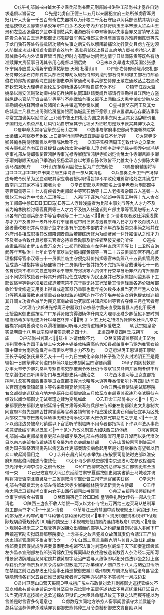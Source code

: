 <!-- { "loadSidebar": true } -->
　　○戊午礼部尚书白钺太子少保兵部尚书曹元刑部尚书洪钟工部尚书才宽各自劾求退俱以旨留之
　　○先是北虏自正德三年五月以来屡犯宣府三路所杀虏官军男妇几千人头畜一千五百有奇亡失器械以万计粮二千余石守臣以闻兵部议核其功罪至是巡按御史孟醇查参承委军职二百余名及分守内外官参将杨玉王本宋振太监孟山王景和左监丞张鼎右少监李增副总兵刘淮游击将军李琮等俱以失事当罪又言镇守太监陈贵总兵官白玉巡抚都御史邓璋提督军务左侍郎文贵俱膺重寄责亦难辞但陈贵等先于龙门独石等处各有擒斩功绩今失事之后又各以解围斩捕论功行赏矣且虏方在边须人防御或功过相准或令戴罪自效均乞  圣裁兵部议上得旨宣府地方屡被虏抢杀人畜器械数多各内外误事官皆当罪之但时方有警姑勿问候边情宁日以闻陈贵等既各有功准赎罪文贵莅事日浅其令用心提督以图后效
　　○己未以久旱遣太师英国公张懋怀宁候孙应爵太傅新宁伯谭祐祭告  天地  社稷山川
　　○户部右侍郎储巏孙交礼部左侍郎张澯右侍郎费宏兵部左侍郎胡汝砺右侍郎刘缨刑部右侍郎刘璟工部左侍郎俞俊右侍郎胡谅都察院左副都御史李瀚掌通政司事兵部左侍郎王敞左通政丛兰右通政罗钦忠刘永大理寺卿张纶左少卿杨潭各以考察自陈乞休不许
　　○镇守江西太监姚举以南安流贼聚劫卿村杀伤兵快围执同知赵鹤奏闻兵部请行查勘得旨江西地方盗贼纵肆执官杀军皆由姚举等平时不能抚恤有事又匿不上闻酿成大患今御史沙鹏从公查勘鹤被执释回缘由及诸所亡失并镇巡官参奏以闻
　　○玺书褒奖东阿王及其女临城县主凡县主出阁例给房屋价银而临城县王独不愿领工部议覆谓其心存廉洁事异寻常宜加褒奖以励宗室  上乃贻书鲁王曰礼让为国之羙事东阿王及其女固辞房价虽于国用无大损益然礼让风行始自宗室其于化理关系匪轻用是致书褒奖其俾钦承之
　　○庚申命太常寺官祭东岳泰山之神
　　○詹事府掌府事吏部尚书兼翰林院学士梁储以考察奏乞休致  上曰卿学行闻望老成宜勉副委任不允所辞
　　○太常寺少卿兼翰林院侍读靳贵以考察陈休致不允
　　○国子监祭酒周玉乞致仕许之○掌太常寺事礼部尚书田景贤提督四夷馆太常寺卿张志淳少卿李逊学光禄寺卿乔宇掌鸿胪寺事礼部左侍郎张俊管鸿胪寺事光禄寺卿杨瑢鸿胪寺卿刘恺俞琳太仆寺卿屈直少卿于瑁刘聪顺天府府尹季浩府丞杨孟瑛各以考察自陈休致皆不允惟太仆寺少卿陈大章调马湖府知府
　　○升山东按察司副使王哲为广东按察使
　　○赐鲁府辅国将军当□□□当□□眄四书集注唐三体诗各一部从其请也
　　○兵部奏会州卫千户冯铎违母教令例革为民宜别取其家应袭者授以职得旨铎不孝败伦难循常格处之其谪戍广西南丹卫其家不得复袭著为令
　　○辛酉吏部以考察职名上请年老者为刑部郎中等官周佩等三十七人有疾者为吏部郎中等官石确等十二人老疾者杂职五人逃者一人罢软无为者为中书舍人王珙等二十一人素行不谨为户部郎中等官王翀等十九人贪者为工部郎中徐□□□(□□马)□等二人浮躁浅露者为兵部主事刘节等九人才力不及者为翰林院检讨等官夏赉等三人才力不及初入任途者则户部主事等官吴恕等五人才识各有所宜则兵部郎中等官李源等二十二人因＜锍-釒＞请老疾者致仕浮躁浅露与才力不及者降一级外补素行不谨者冠带闲住贪与逃者原藉为民才力不及而初入仕途者量改教职并两京国子监才识各有所宜者本部酌才识年资拟授南京事简之地并在外府州县相应职事其改调降调者自后若能练历修为功绩著闻一体升擢诏从之惟才力不及者亦令致仕具考察去官者必待查盘勘事及新任者至彼交接乃听任
　　○巡按直隶监察御史罗玹查盘万全大宁二都司所属宣府左等并直隶河间等七十二卫所自洪武等年至弘治十七年止节年军器举劾都指挥黄镇等一百二十五员俱掌印官不用心督理指挥等官李汉等五十一员俱监临主守侵克料价指挥等官朱能等八十五员俱管局委官成造不堪指挥等官杨盛等四十二员俱稽于督并拖欠不完指挥等官戴谦等七十一员各有侵欺不堪未完被盗等弊永平府知府张祯等六员俱不行查举当治罪然内有升黜存没不同欲将故绝者开释其升调并见任立功充军为民正身并已故家属提问监追事下工部议盔甲等物必须雇匠成造若淹禁不完于事无补宜行玹量其情罪轻重各追价银解部收贮专候修造支用奏上得旨成造军器乃重事也累年拖欠数多本俱当究但年远人众姑分等第处置侵欺克减情重者各依拟监追银两造作不完不堪并被盗者俱免提依拟追银其升调立功者各减半为民充军病故者勿究掌印并知府知州等官各夺俸三月迁官者宥之
　　○大理寺少卿进光禄卿汪宗器致仕卒宗器字鼎夫直隶繁昌县人成化甲辰进士授监察御史巡按湖广广东荐贤黜贪得激杨体升南京大理寺丞进少卿莅狱平恕时刘瑾挠法动多掣肘遂决计以母乞终养＜锍-釒＞五上允之特进光禄卿致仕未几卒宗器襟宇闿爽善谈论杂以滑稽纚纚可听与人交情谊榗绅多爱敬之
　　明武宗毅皇帝实录卷四十八
明武宗毅皇帝实录卷之四十九
　　正德四年夏四月壬戌朔享
　　太庙
　　○户部尚书刘玑＜锍-釒＞请休致不允
　　○癸亥降调监察御史王济为州判官林伟为国子监博士宇文钟李锡姜佐韩廉高屿为知县都给事中马骙为推官右给事中薛金为南京詹事府主簿俱以考察才力不及也
　　○辽府湘阴王恩谌薨王康懿王长子母妃张氏景泰乙亥十一月十九日生成化辛卯封长子弘治癸亥封湘阴王至是薨辍朝一日赐祭葬如例谥曰恭简○是日未刻黄尘四塞随雨霾
　　○甲子内阁制敕房办事太常寺少卿刘棨以考察自陈吏部覆奏令致仕仍令考察官员降调并罢黜者俱不许在京潜住如违听缉事衙门与五城御史兵马捕治之
　　○海西木速河等卫女直都指挥阿儿忽答等海西弗提等卫女直都指挥木长哈等大通等寺番僧那尔卜等四川达司蛮长官司遣番僧镇郎藏卜等各来贡赐宴给赏有差
　　○令江西按察使陆完试都察院右佥都御史巡抚宣府地方完既升佥都御史踰三月始至京吏部奏其迟违乃令试职待有绩效以闻佥都御史无试者瑾之肆为变乱如此
　　○乙丑命工部尚书才＜宀十见＞兼都察院左都御史总制延绥宁夏甘肃等处军务兵部左侍郎兼左副都御史文贵总制大同宣府军务先是陕西甘肃镇巡等官奏各镇有警不相应援致北虏获利而归宜早为区处兵部议三镇守臣势均体敌事无统纪请添设文职大臣仍兼宪职总制之于是＜宀十见＞以谙练边务被命凡镇巡以下官悉听节制临阵不用命者都指挥而下许以军法从事贵初兼督延绥军务以既属＜宀十见＞乃改总制宣大如陕西三边体统
　　○丙寅南京礼部尚书缺吏部举南京吏部右侍郎李旻及礼部左侍郎张澯可用诏升澯而以旻代澯次日以南京吏部右侍郎缺请复令旻为南京吏部左侍郎
　　○升山西按察司副使王鸿儒为国子监祭酒鸿儒先以病乞致仕吏部奏请俟病愈起用至是刘瑾欲兼收有望者以箝众口故起鸿儒用之
　　○丁卯升东昌府知府李举为山东按察司副使时吏部以淮安府知府赵俊同推遂令俊致仕
　　○太仆寺少卿缺吏部推南京通政司左参议程温南京光禄寺少卿李岱补之俱令致仕
　　○论广西柳庆功赏总督军务右都御史陈金玉带一束
　　○己巳敕宣府大同辽东延绥甘肃宁夏巡按御史阅实诸镇士马城池并访察将领贤否南北直隶及十三省则敕清军御史督三司守巡官阅实访察
　　○辛未升礼部右侍郎费宏为本部左侍郎太常寺少卿兼翰林院侍读靳贵为右侍郎
　　○壬申命大同后卫都指挥佥事宋文于山西行都司佥书管事
　　○命辽东都司带俸都指挥佥事李继宗佥书管事
　　○癸酉赐宿迁王诠□□修  皇明典礼列女传各一部从沈王请也
　　○陕西三边夜不收人给银一两又以太仆寺银五万两给三边买马从总制军务工部尚书才＜宀十见＞请也
　　○革靖江王府辅国中尉规驶规王□寅约田□元约邵为庶人约鄣约走□斗约雅约荟约居约饬规＜韦未＞规历规俶规彬规米□付规陟规騆约罾规倬约□□庸约饷规王□术规韣规惬约鲸约选约郴规舟□其规＜舟鹿＞规舸各禄米三之二规驶等逞凶拥众出城而约鄣等从之约邵至自刎以诬人事闻下广西镇巡官勘实狱既具都察院奏之  上念亲亲之故且犯者众故薄其责仍令靖江王严加约束镇巡官廉察不悛者奏治之
　　○初江西上高县民戴克明与其县人致仕礼部左侍郎黄景因假贷成隙诬奏景僣用龙袍诸不法事时刘瑾欲张威焰于天下即奏遣印绶监左少监李宣刑部左侍郎张鸾锦衣卫指挥同知赵良往勘被逮者数百人杂治经年无所淂惟景家坊牌雕画龙凤宅傍井镌黄府字及治产尝与人纷争即以犯分违法罪坐之狱上遂命籍没景家谪景及家属永戍宿州卫散遣其子孙弟侄家人佃户五十八人戍诸边卫令所在禁锢之前江西参政王纶佥事王纯巡按御史臧□瑞州府知府周津及前后诸府县官坐容隐徇情各罚米五百石惟已罢及死者宥之克明亦以辞多不实枷号一月戍边卫
　　○肃州卫两山口营天鼓鸣○甲戌初广东左布政使刘孟升副都御史巡抚延绥久不至京领敕有旨令吏部记之俟其至日参究给事中王宸等遂劾孟不思巡抚重托迁延日久法当究问诏巡按御史逮孟送锦衣卫狱讯之大臣赴命稽迟故无下狱之法而宸等遽以为言盖是时言官多徇瑾意也
　　○虏数寇大同地方杀掠人畜事闻罢镇守太监侯能停总兵官温恭俸俾杀贼赎罪罚都御史熊伟俸三月令总制都御史文贵自劾以闻
